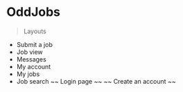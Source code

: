 # OddJobs

>Layouts

* Submit a job
* Job view
* Messages 
* My account
* My jobs 
* Job search 
~~ Login page ~~ 
~~ Create an account ~~ 
